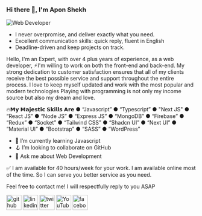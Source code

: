 ### Hi there 👋, I'm Apon Shekh
![Web Developer](https://media.licdn.com/dms/image/v2/D5616AQG-m3qK_WLZww/profile-displaybackgroundimage-shrink_350_1400/profile-displaybackgroundimage-shrink_350_1400/0/1722334825383?e=1747872000&v=beta&t=Ritclzb5yNvYUkGAvtKV_X13ENgxipm1CUr7A1Gssx8)

- I never overpromise, and deliver exactly what you need.
- Excellent communication skills: quick reply, fluent in English
- Deadline-driven and keep projects on track.

Hello, I'm an Expert, with over 4 plus years of experience, as a web developer, ⚡︎I'm willing to work on both the front-end and back-end. My strong dedication to customer satisfaction ensures that all of my clients receive the best possible service and support throughout the entire process. I love to keep myself updated and work with the most popular and modern technologies Playing with programming is not only my income source but also my dream and love.

🔥𝗠𝘆 𝗠𝗮𝗷𝗲𝘀𝘁𝗶𝗰 𝗦𝗸𝗶𝗹𝗹𝘀 𝗔𝗿𝗲
● “Javascript”
● “Typescript”
● "Next JS"
● “React JS”
● “Node JS”
● “Express JS”
● “MongoDB”
● “Firebase”
● “Redux”
● “Socket”
● “Tailwind CSS”
● “Shadcn UI”
● “Next UI”
● “Material UI”
● “Bootstrap”
● “SASS”
● “WordPress”

- 🌱 I’m currently learning Javascript 
- 🪝 I’m looking to collaborate on GitHub 
- 💬 Ask me about Web Development

✅ I am available for 40 hours/week for your work. I am available online most of the time. So I can serve you better service as you need.

Feel free to contact me! I will respectfully reply to you ASAP


[<img src='https://cdn.jsdelivr.net/npm/simple-icons@3.0.1/icons/github.svg' alt='github' height='40'>](https://github.com/AponShekh420)  [<img src='https://cdn.jsdelivr.net/npm/simple-icons@3.0.1/icons/linkedin.svg' alt='linkedin' height='40'>](https://www.linkedin.com/in/apon-shekh-1047a6182/)  [<img src='https://cdn.jsdelivr.net/npm/simple-icons@3.0.1/icons/twitter.svg' alt='twitter' height='40'>](https://twitter.com/shekh_apon)  [<img src='https://cdn.jsdelivr.net/npm/simple-icons@3.0.1/icons/youtube.svg' alt='YouTube' height='40'>](https://www.youtube.com/channel/APONSHEKH) [<img src='https://cdn.jsdelivr.net/npm/simple-icons@3.0.1/icons/facebook.svg' alt='facebook' height='40'>](https://www.facebook.com/freelancer.apon.shekh)
